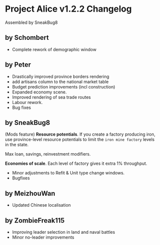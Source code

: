# Project Alice v1.2.2 Changelog
Assembled by SneakBug8

## by Schombert

  - Complete rework of demographic window

## by Peter

- Drastically improved province borders rendering
- add artisans column to the national market table
- Budget prediction improvements (incl construction)
- Expanded economy scene.
- Improved rendering of sea trade routes
- Labour rework.
- Bug fixes

## by SneakBug8

(Mods feature) **Resource potentials**. If you create a factory producing iron, use province-level resource potentials to limit the `iron mine factory` levels in the state.

Max loan, savings, reinvestment modifiers.

**Economies of scale**. Each level of factory gives it extra 1% throughput.

  - Minor adjustments to Refit & Unit type change windows.
  - Bugfixes

## by MeizhouWan

  - Updated Chinese localisation

## by ZombieFreak115

  - Improving leader selection in land and naval battles
  - Minor no-leader improvements

